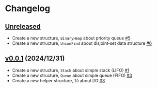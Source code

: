 # Changelog

## [Unreleased](https://github.com/today2098/go-algorithm/compare/v0.0.1...HEAD)

- Create a new structure, `BinaryHeap` about priority queue [#5](https://github.com/today2098/go-algorithm/pull/5)
- Create a new structure, `UnionFind` about disjoint-set data structure [#6](https://github.com/today2098/go-algorithm/pull/6)


## [v0.0.1](https://github.com/today2098/go-algorithm/compare/84c1c73...v0.0.1) (2024/12/31)

- Create a new structure, `Stack` about simple stack (LIFO) [#1](https://github.com/today2098/go-algorithm/pull/1)
- Create a new structure, `Queue` about simple queue (FIFO) [#3](https://github.com/today2098/go-algorithm/pull/3)
- Create a new helper structure, `IO` about I/O [#3](https://github.com/today2098/go-algorithm/pull/3)
